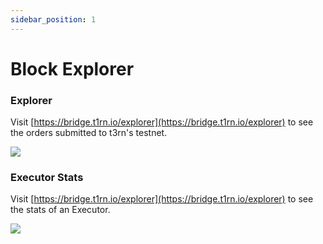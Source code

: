 ```yaml
---
sidebar_position: 1
---
```


# Block Explorer

### Explorer

Visit [https://bridge.t1rn.io/explorer](https://bridge.t1rn.io/explorer) to see the orders submitted to t3rn's testnet.

<img src="/img/t1rn-explorer.png"/>

### Executor Stats

Visit [https://bridge.t1rn.io/explorer](https://bridge.t1rn.io/explorer) to see the stats of an Executor.

<img src="/img/t1rn-executor-stats.png"/>
